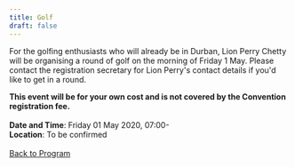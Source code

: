 ```yaml
---
title: Golf
draft: false
---
```


For the golfing enthusiasts who will already be in Durban, Lion Perry Chetty will be organising a round of golf on the morning of Friday 1 May. Please contact the registration secretary for Lion Perry's contact details if you'd like to get in a round.

**This event will be for your own cost and is not covered by the Convention registration fee.**
\
\
**Date and Time**: Friday 01 May 2020, 07:00- \
**Location**: To be confirmed
\
\
[Back to Program](/program)
